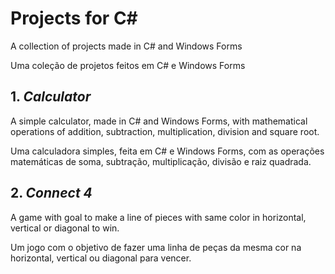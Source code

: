 # Projects for C#
A collection of projects made in C# and Windows Forms<br>

Uma coleção de projetos feitos em C# e Windows Forms<br> 

## 1. *Calculator*<br>
A simple calculator, made in C# and Windows Forms, with mathematical operations of addition, subtraction, multiplication, division and square root.

Uma calculadora simples, feita em C# e Windows Forms, com as operações matemáticas de soma, subtração, multiplicação, divisão e raiz quadrada.

## 2. *Connect 4*<br>
A game with goal to make a line of pieces with same color in horizontal, vertical or diagonal to win.

Um jogo com o objetivo de fazer uma linha de peças da mesma cor na horizontal, vertical ou diagonal para vencer.

